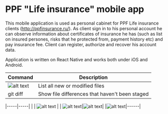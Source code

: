 # PPF "Life insurance" mobile app

This mobile application is used as personal cabinet for PPF Life insurance clients (http://ppfinsurance.ru/). 
As client sign in to his personal account he can observe information about certificates of insurance he has (such as list
on insured persones, risks that he protected from, payment history etc) and pay insurance fee.
Client can register, authorize and recover his account data. 

Application is written on React Native and works both under iOS and Android.

| Command | Description |
| --- | --- |
| ![alt text](https://github.com/Gaever/ppfmobile/blob/master/1.%20Startscreen.png) | List all new or modified files |
| git diff | Show file differences that haven't been staged |

|-----|-----|
|  | ![alt text](https://github.com/Gaever/ppfmobile/blob/master/2.%20Contract%20list.png) |
| ![alt text](https://github.com/Gaever/ppfmobile/blob/master/3.%20Contract%20detail.png)|![alt text](https://github.com/Gaever/ppfmobile/blob/master/4.%20Payment.png)|
|![alt text](https://github.com/Gaever/ppfmobile/blob/master/5.%20Payment%20gate.png)|------|
